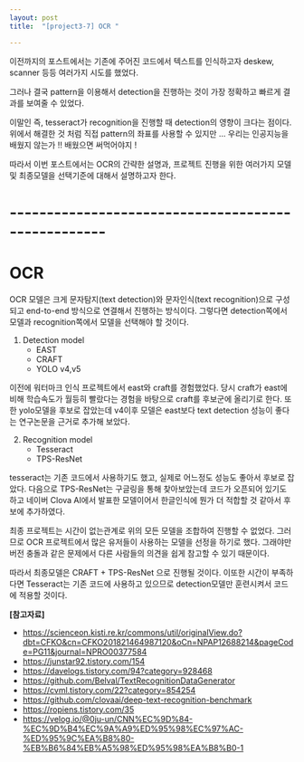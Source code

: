 ```yaml
---
layout: post
title:  "[project3-7] OCR "

---
```


이전까지의 포스트에서는 기존에 주어진 코드에서 텍스트를 인식하고자 deskew, scanner 등등 여러가지 시도를 했었다.

그러나 결국 pattern을 이용해서 detection을 진행하는 것이 가장 정확하고 빠르게 결과를 보여줄 수 있었다.

이말인 즉, tesseract가 recognition을 진행할 때 detection의 영향이 크다는 점이다.
위에서 해결한 것 처럼 직접 pattern의 좌표를 사용할 수 있지만 ...
우리는 인공지능을 배웠지 않는가 !!
배웠으면 써먹어야지 !

따라서 이번 포스트에서는 OCR의 간략한 설명과, 프로젝트 진행을 위한 여러가지 모델 및 최종모델을 선택기준에 대해서 설명하고자 한다.

# ---------------------------------------------------
# OCR
OCR 모델은 크게 문자탐지(text detection)와 문자인식(text recognition)으로 구성되고 end-to-end 방식으로 연결해서 진행하는 방식이다.
그렇다면 detection쪽에서 모델과 recognition쪽에서 모델을 선택해야 할 것이다.

1. Detection model
	- EAST
	- CRAFT
	- YOLO  v4,v5

이전에 워터마크 인식 프로젝트에서 east와 craft를 경험했었다. 당시 craft가 east에 비해 학습속도가 월등히 빨랐다는 경험을 바탕으로 craft를 후보군에 올리기로 한다.
또한 yolo모델을 후보로 잡았는데 v4이후 모델은 east보다 text detection 성능이 좋다는 연구논문을 근거로 추가해 보았다.

2. Recognition model
	- Tesseract
	- TPS-ResNet
	
tesseract는 기존 코드에서 사용하기도 했고, 실제로 어느정도 성능도 좋아서 후보로 잡았다. 다음으로 TPS-ResNet는 구글링을 통해 찾아보았는데 코드가 오픈되어 있기도 하고 네이버 Clova AI에서 발표한 모델이어서 한글인식에 뭔가 더 적합할 것 같아서 후보에 추가하였다.

최종 프로젝트는 시간이 없는관계로 위의 모든 모델을 조합하여 진행할 수 없었다.
그러므로 OCR 프로젝트에서 많은 유저들이 사용하는 모델을 선정을 하기로 했다. 그래야만 버전 충돌과 같은 문제에서 다른 사람들의 의견을 쉽게 참고할 수 있기 때문이다.

따라서 최종모델은 CRAFT + TPS-ResNet 으로 진행될 것이다.
이또한 시간이 부족하다면 Tesseract는 기존 코드에 사용하고 있으므로 detection모델만 훈련시켜서  코드에 적용할 것이다.




**[참고자료]**
 - https://scienceon.kisti.re.kr/commons/util/originalView.do?dbt=CFKO&cn=CFKO201821464987120&oCn=NPAP12688214&pageCode=PG11&journal=NPRO00377584
 - https://junstar92.tistory.com/154
 - https://davelogs.tistory.com/94?category=928468
 - https://github.com/Belval/TextRecognitionDataGenerator
 - https://cvml.tistory.com/22?category=854254
 - https://github.com/clovaai/deep-text-recognition-benchmark
 - https://ropiens.tistory.com/35
 - https://velog.io/@0ju-un/CNN%EC%9D%84-%EC%9D%B4%EC%9A%A9%ED%95%98%EC%97%AC-%ED%95%9C%EA%B8%80-%EB%B6%84%EB%A5%98%ED%95%98%EA%B8%B0-1


